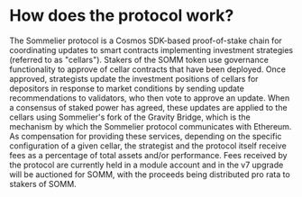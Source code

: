 # How does the protocol work?

The Sommelier protocol is a Cosmos SDK-based proof-of-stake chain for coordinating updates to smart contracts implementing investment strategies (referred to as "cellars"). Stakers of the SOMM token use governance functionality to approve of cellar contracts that have been deployed. Once approved, strategists update the investment positions of cellars for depositors in response to market conditions by sending update recommendations to validators, who then vote to approve an update. When a consensus of staked power has agreed, these updates are applied to the cellars using Sommelier's fork of the Gravity Bridge, which is the mechanism by which the Sommelier protocol communicates with Ethereum. As compensation for providing these services, depending on the specific configuration of a given cellar, the strategist and the protocol itself receive fees as a percentage of total assets and/or performance. Fees received by the protocol are currently held in a module account and in the v7 upgrade will be auctioned for SOMM, with the proceeds being distributed pro rata to stakers of SOMM.
